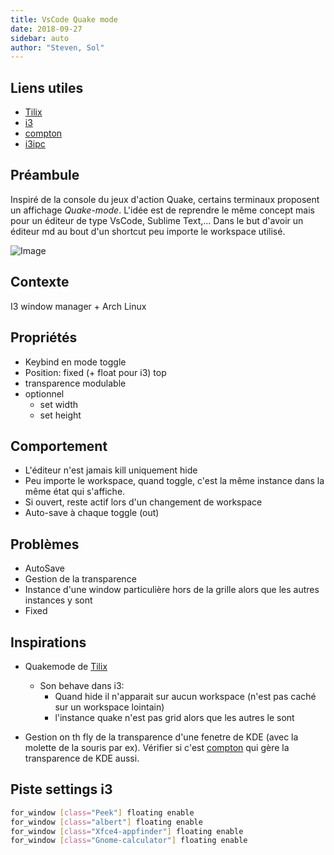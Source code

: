 ```yaml
---
title: VsCode Quake mode
date: 2018-09-27
sidebar: auto
author: "Steven, Sol"
---
```


## Liens utiles
* [Tilix](https://github.com/gnunn1/tilix)
* [i3](https://i3wm.org/docs/)
* [compton](https://wiki.archlinux.org/index.php/compton)
* [i3ipc](https://i3ipc-python.readthedocs.io/en/latest/#some-examples)

## Préambule


Inspiré de la console du jeux d'action Quake, certains terminaux proposent un affichage *Quake-mode*. L'idée est de reprendre le même concept mais pour un éditeur de type VsCode, Sublime Text,... Dans le but d'avoir un éditeur md au bout d'un shortcut peu importe le workspace utilisé.

![Image](https://i.imgur.com/UpW1yXs.png)


## Contexte
I3 window manager + Arch Linux

## Propriétés
* Keybind en mode toggle
* Position: fixed (+ float pour i3) top
* transparence modulable
* optionnel
  * set width
  * set height

## Comportement
* L'éditeur n'est jamais kill uniquement hide
* Peu importe le workspace, quand toggle, c'est la même instance dans la même état qui s'affiche.
* Si ouvert, reste actif lors d'un changement de workspace
* Auto-save à chaque toggle (out)

## Problèmes
* AutoSave
* Gestion de la transparence
* Instance d'une window particulière hors de la grille alors que les autres instances y sont
* Fixed

## Inspirations

* Quakemode de [Tilix](https://github.com/gnunn1/tilix)
  * Son behave dans i3:
    * Quand hide il n'apparait sur aucun workspace (n'est pas caché sur un workspace lointain)
    * l'instance quake n'est pas grid alors que les autres le sont

* Gestion on th fly de la transparence d'une fenetre de KDE (avec la molette de la souris par ex). Vérifier si c'est [compton](https://wiki.archlinux.org/index.php/compton) qui gère la transparence de KDE aussi.

## Piste settings i3
```sh
for_window [class="Peek"] floating enable
for_window [class="albert"] floating enable
for_window [class="Xfce4-appfinder"] floating enable
for_window [class="Gnome-calculator"] floating enable
```
